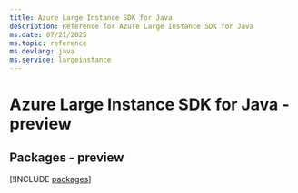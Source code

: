 ```yaml
---
title: Azure Large Instance SDK for Java
description: Reference for Azure Large Instance SDK for Java
ms.date: 07/21/2025
ms.topic: reference
ms.devlang: java
ms.service: largeinstance
---
```

# Azure Large Instance SDK for Java - preview
## Packages - preview
[!INCLUDE [packages](large-instance-index.md)]